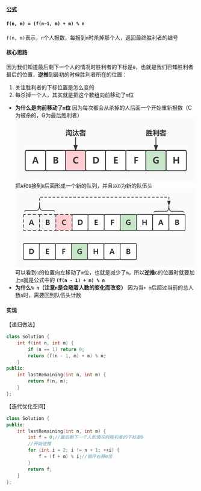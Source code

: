 ﻿#### [公式](https://leetcode.cn/problems/yuan-quan-zhong-zui-hou-sheng-xia-de-shu-zi-lcof/solutions/1301345/yue-se-fu-huan-wen-ti-di-gui-shu-xue-die-nxdx/)

#### **`f(n, m) = (f(n−1, m) + m) % n`**

`f(n, m)`表示，`n`个人报数，每报到`m`时杀掉那个人，返回最终胜利者的编号

#### 核心思路

因为我们知道最后剩下一个人的情况时胜利者的下标是`0`，也就是我们已知胜利者最后的位置，**逆推**到最初的时候胜利者所在的位置：

1.  关注胜利者的下标位置是怎么变的
2.  每杀掉一个人，其实就是把这个数组向前移动了`m`位

-   **为什么是向前移动了`m`位** 因为每次都会从杀掉的人后面一个开始重新报数（C为被杀的，G为最后胜利者） ![](./assets/img/Solution0062_4_01.jpg)把`A`和`B`接到`H`后面形成一个新的队列，并且以`D`为新的队伍头 ![](./assets/img/Solution0062_4_02.jpg)可以看到`G`的位置向左移动了`m`位，也就是减少了`m`，所以**逆推**`G`的位置时就要加上`m`就是公式中的 **`(f(n - 1) + m) % n`**
-   **为什么`% n`（注意`n`是会随着人数的变化而改变）** 因为当`+ m`后超过当前的总人数`n`时，需要回到队伍头计数

#### 实现

【递归做法】

```cpp
class Solution {
    int f(int n, int m) {
        if (n == 1) return 0;
        return (f(n - 1, m) + m) % n;
    }
public:
    int lastRemaining(int n, int m) {
        return f(n, m);
    }
};
```

【迭代优化空间】

```cpp
class Solution {
public:
    int lastRemaining(int n, int m) {
        int f = 0;//最后剩下一个人的情况时胜利者的下标是0
        //开始逆推
        for (int i = 2; i != n + 1; ++i) {
            f = (f + m) % i;//循环右移m位
        }
        return f;
    }
};
```
